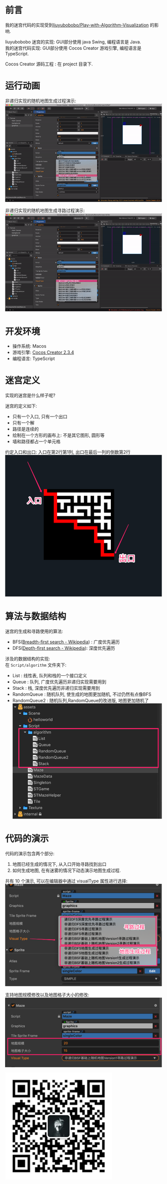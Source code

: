 # 前言  

我的迷宫代码的实现受到[liuyubobobo/Play-with-Algorithm-Visualization](https://github.com/liuyubobobo/Play-with-Algorithm-Visualization/tree/master/06-Maze-Generalization) 的影响.  

liuyubobobo 迷宫的实现: GUI部分使用 java Swing, 编程语言是 Java.  
我的迷宫代码实现: GUI部分使用 Cocos Creator 游戏引擎, 编程语言是 TypeScript.  

Cocos Creator 源码工程 : 在 project 目录下.  

# 运行动画  

非递归实现的随机地图生成过程演示:  
![](./Image/迷宫的寻路与程序生成/version2-generation.gif)  

非递归实现的随机地图生成寻路过程演示:  
![](./Image/迷宫的寻路与程序生成/version2-findpath.gif)  


# 开发环境  

- 操作系统: Macos  
- 游戏引擎: [Cocos Creator 2.3.4](https://www.cocos.com/creator)  
- 编程语言: TypeScript  

# 迷宫定义  

实现的迷宫是什么样子呢?   

迷宫的定义如下:  
- 只有一个入口, 只有一个出口  
- 只有一个解  
- 路径是连续的  
- 绘制在一个方形的画布上: 不是其它图形, 圆形等  
- 墙和路径都占一个单元格  

约定入口和出口: 入口在第2行第1列, 出口在最后一列的倒数第2行  
![](Image/迷宫的寻路与程序生成/2020-06-09-00-00-21.png)  

# 算法与数据结构  

迷宫的生成和寻路使用的算法:  
- BFS([Breadth-first search - Wikipedia](https://en.wikipedia.org/wiki/Breadth-first_search)) : 广度优先遍历  
- DFS([Depth-first search - Wikipedia](https://en.wikipedia.org/wiki/Depth-first_search)): 深度优先遍历  

涉及的数据结构的实现:  
在 `Script/algorithm` 文件夹下:  
- List : 线性表, 队列和栈的一个接口定义  
- Queue : 队列, 广度优先遍历非递归实现需要用到  
- Stack : 栈, 深度优先遍历非递归实现需要用到  
- RandomQueue : 随机队列, 使生成的地图更加随机, 不过仍然有点像BFS  
- RandomQueue2 : 随机队列,RandomQueue的改进版, 地图更加随机了  
![](Image/迷宫的寻路与程序生成/2020-06-09-00-18-43.png)  

# 代码的演示  

代码的演示包含两个部分:  
1. 地图已经生成的情况下, 从入口开始寻路找到出口  
2. 如何生成地图, 在有迷雾的情况下动态演示地图生成过程.  


共有 10 个演示, 可以在编辑器中通过 visualType 属性进行选择:  
![](Image/迷宫的寻路与程序生成/2020-06-09-00-05-53.png)  

支持地图规模修改以及地图格子大小的修改:  
![](Image/迷宫的寻路与程序生成/2020-06-09-00-08-45.png)  


![](./Image/wechat.jpg)